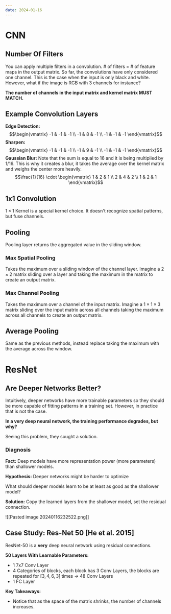 ```yaml
---
date: 2024-01-16
---
```


# CNN
## Number Of Filters
You can apply multiple filters in a convolution. # of filters = # of feature maps in the output matrix. So far, the convolutions have only considered one channel. This is the case when the input is only black and white. However, what if the image is RGB with 3 channels for instance? 

**The number of channels in the input matrix and kernel matrix MUST MATCH.**

## Example Convolution Layers

**Edge Detection:** $$\begin{vmatrix} -1 & -1 & -1 \\ -1 & 8 & -1 \\ -1 & -1 & -1 \end{vmatrix}$$
**Sharpen:** $$\begin{vmatrix} -1 & -1 & -1 \\ -1 & 9 & -1 \\ -1 & -1 & -1 \end{vmatrix}$$
**Gaussian Blur:** Note that the sum is equal to 16 and it is being multiplied by 1/16. This is why it creates a blur, it takes the average over the kernel matrix and weighs the center more heavily.
$$\frac{1}{16} \cdot \begin{vmatrix} 1 & 2 & 1 \\ 2 & 4 & 2 \\ 1 & 2 & 1 \end{vmatrix}$$
## 1x1 Convolution
$1 \times 1$ Kernel is a special kernel choice. It doesn't recognize spatial patterns, but fuse channels.

## Pooling
Pooling layer returns the aggregated value in the sliding window.

### Max Spatial Pooling
Takes the maximum over a sliding window of the channel layer. Imagine a $2 \times 2$ matrix sliding over a layer and taking the maximum in the matrix to create an output matrix.

### Max Channel Pooling
Takes the maximum over a channel of the input matrix. Imagine a $1 \times 1 \times 3$ matrix sliding over the input matrix across all channels taking the maximum across all channels to create an output matrix.

## Average Pooling
Same as the previous methods, instead replace taking the maximum with the average across the window.

# ResNet
## Are Deeper Networks Better?

Intuitively, deeper networks have more trainable parameters so they should be more capable of fitting patterns in a training set. However, in practice that is not the case.

**In a very deep neural network, the training performance degrades, but why?**

Seeing this problem, they sought a solution.

### Diagnosis

**Fact:** Deep models have more representation power (more parameters) than shallower models.

**Hypothesis:** Deeper networks might be harder to optimize

What should deeper models learn to be at least as good as the shallower model?

**Solution:** Copy the learned layers from the shallower model, set the residual connection.

![[Pasted image 20240116232522.png]]

## Case Study: Res-Net 50 [He et al. 2015]

ResNet-50 is a **very** deep neural network using residual connections.

**50 Layers With Learnable Parameters:**
- 1 7x7 Conv Layer
- 4 Categories of blocks, each block has 3 Conv Layers, the blocks are repeated for $[3,4,6,3]$ times $\to$ 48 Conv Layers
- 1 FC Layer

**Key Takeaways:**
- Notice that as the space of the matrix shrinks, the number of channels increases.